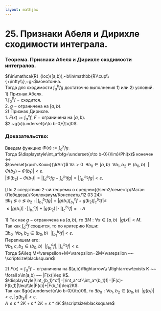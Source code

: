 ```yaml
---  
layout: mathjax  
---  
```

  
# 25. Признаки Абеля и Дирихле сходимости интеграла.  
  
### Теорема. Признаки Абеля и Дирихле сходимости интегралов.  
$f\in\mathcal{R}_{loc}([a,b)),~b\in\mathbb{R}\cup\\{+\infty\\},~g~$монотонна.  
Тогда для сходимости $\displaystyle\int_a^bfg$ достаточно выполнения $1)$ или $2)$ условий.  
$1)$ Признак Абеля.  
    $\displaystyle1.\int_a^bf~-$  сходится.  
    $2.~g~-~$ограничена на $[a,b)$.  
$2)$ Признак Дирихле.  
    $\displaystyle1.~F(x):=\int_a^xf,~F~-~$ограничена на $[a,b)$.  
    $2.~g(x)\underset{x\to b-0}{\to}0$.  
  
### Доказательство:  
Введем функцию $\displaystyle\Phi(x):=\int_{a}^{x}fg.$  
Тогда $\displaystyle\int_a^bfg=\underset{x\to b-0}{\lim}\Phi(x)$ конечен $\Leftrightarrow$  
 $\overset{крит~Коши}{\lrArr}$ $\forall\varepsilon>0 ~~ \exists b_0\in[a,b) ~~ \forall b_1,b_2\in(b_0,b) ~~ |\Phi(b_2)-\Phi(b_1)|<\varepsilon$.  
$\displaystyle|\Phi(b_2)-\Phi(b_1)|=|\int_a^{b_2}fg-\int_a^{b_1}fg|=|\int_{b_1}^{b_2}fg|<\varepsilon$.  
  
[По 2 следствию 2-ой теоремы о среднем](/sem2/семестр/Матан (Лебедева)/Коллоквиум/Конспекты/12 03 24):  
$\exists b_1\lessgtr c\lessgtr b_2:\displaystyle|\int_{b_1}^{b_2}fg|=|g(b_1)\int_{b_1}^cf+g(b_2)\int_c^{b_2}f|\le$  
$\displaystyle\le|g(b_1)|\cdot|\int_{b_1}^cf|+|g(b_2)|\cdot|\int_c^{b_2}f|=:A$  
  
$1)$ Так как $g~-~$ограничена на $[a,b)$, то $\exists M:\forall x\in[a,b) ~~ |g(x)|<M$.  
Так как $\displaystyle\int_{a}^{b}f$ сходится, то по критерию Коши:  
$\displaystyle\exists b_0 ~~ \forall b_1,b_2\in(b_0,b) ~~ |\int_{b_1}^{b_2}f|<\varepsilon$.  
Перепишем его:  
$\displaystyle\forall b_1,c,b_2\in(b_0,b) ~~ |\int_{b_1}^{c}f|,|\int_{c}^{b_2}f|<\varepsilon$.  
Тогда $A\leq M*\varepsilon+M*\varepsilon=2M*\varepsilon ~~ \scriptsize\blacksquare$  
  
$2)$ $\displaystyle F(x)=\int_a^xf~-~$ограничена на $[a,b)\Rightarrow\\  
\Rightarrow\exists K ~~ \forall x\in[a,b) ~~ |F(x)|\leq K$.  
 $\displaystyle|\int_{b_1}^cf|=|\int_a^cf-\int_a^{b_1}f|=|F(c)-F(b_1)|\leq\\\le|F(c)|+|F(b_1)|\leq2K$.  
Так как $g(x)\underset{x\to b-0}{\to}0$, то $\exists b_0:\forall b_1,b_2\in(b_0,b) ~~ |g(b_1)|<\varepsilon,~|g(b_2)|<\varepsilon$.  
$A\leq\varepsilon * 2K+\varepsilon * 2K=\varepsilon * 4K$  $\scriptsize\blacksquare$  
